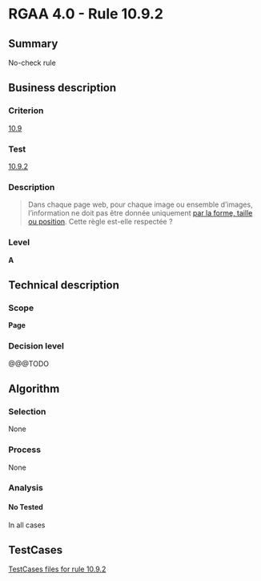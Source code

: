 # RGAA 4.0 - Rule 10.9.2

## Summary
No-check rule


## Business description

### Criterion
[10.9](https://www.numerique.gouv.fr/publications/rgaa-accessibilite/methode/criteres/#crit-10-9)

### Test
[10.9.2](https://www.numerique.gouv.fr/publications/rgaa-accessibilite/methode/criteres/#test-10-9-2)

### Description
> Dans chaque page web, pour chaque image ou ensemble d’images, l’information ne doit pas être donnée uniquement [par la forme, taille ou position](https://www.numerique.gouv.fr/publications/rgaa-accessibilite/methode/glossaire/#indication-donnee-par-la-forme-la-taille-ou-la-position). Cette règle est-elle respectée ?

### Level
**A**


## Technical description

### Scope
**Page**

### Decision level
@@@TODO


## Algorithm

### Selection
None

### Process
None

### Analysis

#### No Tested
In all cases


##  TestCases

[TestCases files for rule 10.9.2](https://gitlab.com/asqatasun/Asqatasun/-/tree/v5/rules/rules-rgaa4.0/src/test/resources/testcases/rgaa40//Rgaa40Rule100902/)


